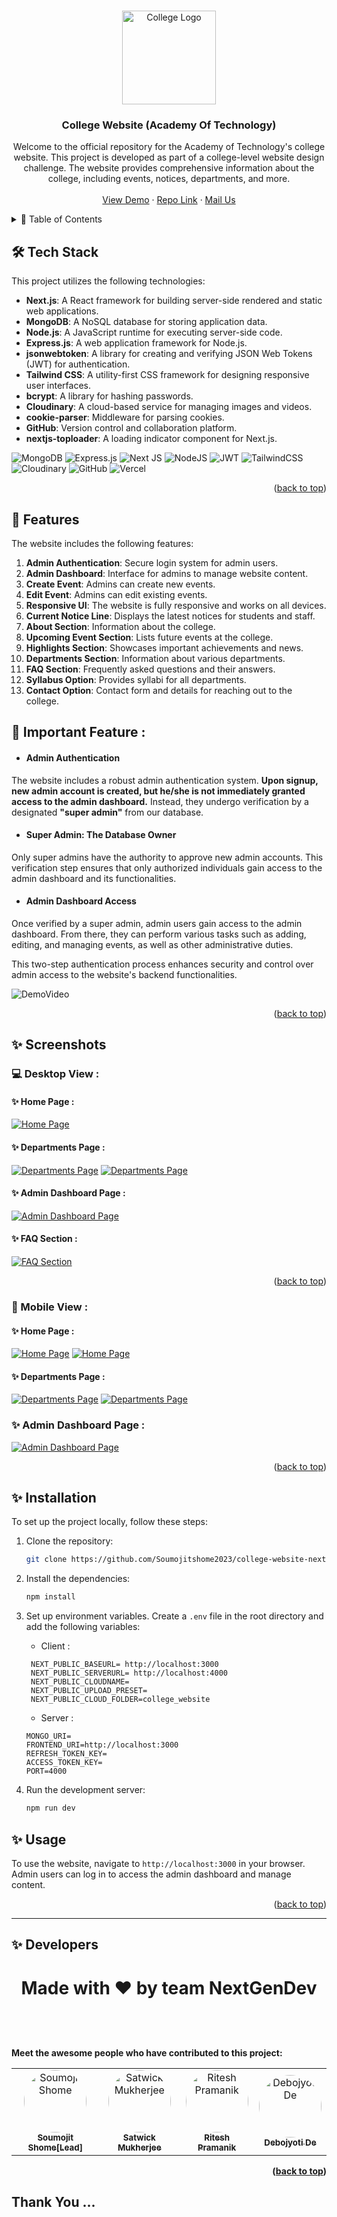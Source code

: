 <a name="readme-top"></a>  

<br />
<div align="center">
  <a target="_blank" href="https://github.com/Soumojitshome2023/college-website-nextjs">
    <img src="https://github.com/Soumojitshome2023/college-website-nextjs/blob/master/Readmeassets/CollegeLogo.png" alt="College Logo" width="150" >
  </a>

  <h3 align="center">College Website (Academy Of Technology)</h3>

  <p align="center">
    Welcome to the official repository for the Academy of Technology's college website. This project is developed as part of a college-level website design challenge. The website provides comprehensive information about the college, including events, notices, departments, and more.
    <br />
    <br />
    <a target="_blank" href="https://aotedu.vercel.app/">View Demo</a>
    ·
    <a target="_blank" href="https://github.com/Soumojitshome2023/college-website-nextjs">Repo Link</a>
    ·
    <a href="mailto:soumojitshome2021@gmail.com">Mail Us</a>
  </p>
</div>


<!-- TABLE OF CONTENTS -->
<details>
  <summary> 🔰 Table of Contents</summary>
  <ol>
    <li><a href="#%EF%B8%8F-tech-stack">Tech Stack</a></li>
    <li><a href="#-features">Features</a></li>
    <li>
      <a href="#-screenshots">Screenshots</a>
     <ul>
      <li><a href="#-desktop-view-">Desktop View</a></li>
      <li><a href="#-mobile-view-">Mobile View</a></li>
    </ul>
    </li>
    <li><a href="#-installation">Installation</a></li>
    <li><a href="#-usage">Usage</a></li>
    <li><a href="#-developers">Developers</a></li>
  </ol>
</details>

## 🛠️ Tech Stack

This project utilizes the following technologies:

- **Next.js**: A React framework for building server-side rendered and static web applications.
- **MongoDB**: A NoSQL database for storing application data.
- **Node.js**: A JavaScript runtime for executing server-side code.
- **Express.js**: A web application framework for Node.js.
- **jsonwebtoken**: A library for creating and verifying JSON Web Tokens (JWT) for authentication.
- **Tailwind CSS**: A utility-first CSS framework for designing responsive user interfaces.
- **bcrypt**: A library for hashing passwords.
- **Cloudinary**: A cloud-based service for managing images and videos.
- **cookie-parser**: Middleware for parsing cookies.
- **GitHub**: Version control and collaboration platform.
- **nextjs-toploader**: A loading indicator component for Next.js.


![MongoDB](https://img.shields.io/badge/MongoDB-%234ea94b.svg?style=for-the-badge&logo=mongodb&logoColor=white)
![Express.js](https://img.shields.io/badge/express.js-%23404d59.svg?style=for-the-badge&logo=express&logoColor=%2361DAFB)
![Next JS](https://img.shields.io/badge/Next-black?style=for-the-badge&logo=next.js&logoColor=white)
![NodeJS](https://img.shields.io/badge/node.js-6DA55F?style=for-the-badge&logo=node.js&logoColor=white)
![JWT](https://img.shields.io/badge/JWT-black?style=for-the-badge&logo=JSON%20web%20tokens)
![TailwindCSS](https://img.shields.io/badge/tailwindcss-%2338B2AC.svg?style=for-the-badge&logo=tailwind-css&logoColor=white)
![Cloudinary](https://img.shields.io/badge/cloudinary-3448C5?style=for-the-badge&logo=cloudinary&logoColor=white)
![GitHub](https://img.shields.io/badge/github-%23121011.svg?style=for-the-badge&logo=github&logoColor=white)
![Vercel](https://img.shields.io/badge/vercel-%23000000.svg?style=for-the-badge&logo=vercel&logoColor=white)

<p align="right">(<a href="#readme-top">back to top</a>)</p>

## 🎉 Features

The website includes the following features:

1. **Admin Authentication**: Secure login system for admin users.
2. **Admin Dashboard**: Interface for admins to manage website content.
3. **Create Event**: Admins can create new events.
4. **Edit Event**: Admins can edit existing events.
5. **Responsive UI**: The website is fully responsive and works on all devices.
6. **Current Notice Line**: Displays the latest notices for students and staff.
7. **About Section**: Information about the college.
8. **Upcoming Event Section**: Lists future events at the college.
9. **Highlights Section**: Showcases important achievements and news.
10. **Departments Section**: Information about various departments.
11. **FAQ Section**: Frequently asked questions and their answers.
12. **Syllabus Option**: Provides syllabi for all departments.
13. **Contact Option**: Contact form and details for reaching out to the college.

## **🔰 Important Feature :** 
* #### Admin Authentication

The website includes a robust admin authentication system. **Upon signup, new admin account is created, but he/she is not immediately granted access to the admin dashboard.** Instead, they undergo verification by a designated **"super admin"** from our database.

* #### Super Admin: The Database Owner

Only super admins have the authority to approve new admin accounts. This verification step ensures that only authorized individuals gain access to the admin dashboard and its functionalities.

* #### Admin Dashboard Access

Once verified by a super admin, admin users gain access to the admin dashboard. From there, they can perform various tasks such as adding, editing, and managing events, as well as other administrative duties.

This two-step authentication process enhances security and control over admin access to the website's backend functionalities.


![DemoVideo](https://raw.githubusercontent.com/Soumojitshome2023/college-website-nextjs/master/Readmeassets/DemoVideo.gif)


<p align="right">(<a href="#readme-top">back to top</a>)</p>

## ✨ Screenshots

### 💻 Desktop View :

####  ✨  Home Page :

[![Home Page](https://github.com/Soumojitshome2023/college-website-nextjs/blob/master/Readmeassets/HomePage.png)]()

#### ✨  Departments Page :

[![Departments Page](https://github.com/Soumojitshome2023/college-website-nextjs/blob/master/Readmeassets/DepartmentsPage.png)]()
[![Departments Page](https://github.com/Soumojitshome2023/college-website-nextjs/blob/master/Readmeassets/Department2.png)]()

#### ✨  Admin Dashboard Page :

[![Admin Dashboard Page](https://github.com/Soumojitshome2023/college-website-nextjs/blob/master/Readmeassets/AdminDashboard.png)]()

#### ✨  FAQ Section :

[![FAQ Section](https://github.com/Soumojitshome2023/college-website-nextjs/blob/master/Readmeassets/FAQSection.png)]()

<p align="right">(<a href="#readme-top">back to top</a>)</p>

### 📱 Mobile View :

#### ✨  Home Page :

[![Home Page](https://github.com/Soumojitshome2023/college-website-nextjs/blob/master/Readmeassets/HomeMobile.png)]()
[![Home Page](https://github.com/Soumojitshome2023/college-website-nextjs/blob/master/Readmeassets/HomeMobile2.png)]()

#### ✨  Departments Page :

[![Departments Page](https://github.com/Soumojitshome2023/college-website-nextjs/blob/master/Readmeassets/DepartmentMobile.png)]()
[![Departments Page](https://github.com/Soumojitshome2023/college-website-nextjs/blob/master/Readmeassets/DepartmentMobile2.png)]()

### ✨  Admin Dashboard Page :

[![Admin Dashboard Page](https://github.com/Soumojitshome2023/college-website-nextjs/blob/master/Readmeassets/AdminDashboardMobile.png)]()

<p align="right">(<a href="#readme-top">back to top</a>)</p>

## ✨ Installation

To set up the project locally, follow these steps:

1. Clone the repository:

   ```sh
   git clone https://github.com/Soumojitshome2023/college-website-nextjs
   ```
2. Install the dependencies:

   ```sh
   npm install
   ```
3. Set up environment variables. Create a `.env` file in the root directory and add the following variables:

   * Client :

   ```
    NEXT_PUBLIC_BASEURL= http://localhost:3000
    NEXT_PUBLIC_SERVERURL= http://localhost:4000
    NEXT_PUBLIC_CLOUDNAME=
    NEXT_PUBLIC_UPLOAD_PRESET=
    NEXT_PUBLIC_CLOUD_FOLDER=college_website
   ```

   * Server :

   ```
   MONGO_URI=
   FRONTEND_URI=http://localhost:3000
   REFRESH_TOKEN_KEY=
   ACCESS_TOKEN_KEY=
   PORT=4000
   ```
4. Run the development server:

   ```sh
   npm run dev
   ```


## ✨ Usage

To use the website, navigate to `http://localhost:3000` in your browser. Admin users can log in to access the admin dashboard and manage content.

<p align="right">(<a href="#readme-top">back to top</a>)</p>

---


## ✨ Developers

<div>
<h1 align="center">
 <b>Made with ❤️ by team NextGenDev
<h1>
</div>
Meet the awesome people who have contributed to this project:


<br />
<table>
  <tr>
    <td align="center">
      <a href="https://github.com/Soumojitshome2023">
        <img src="https://avatars.githubusercontent.com/u/121761154?v=4" width="100px;" alt="Soumojit Shome" style="border-radius:50%"/>
        <br />
        <sub><b>Soumojit Shome[Lead]</b></sub>
      </a>
    </td>
    <td align="center">
      <a href="https://github.com/Rick-03">
        <img src="https://avatars.githubusercontent.com/u/116449504?v=4" width="100px;" alt="Satwick Mukherjee" style="border-radius:50%"/>
        <br />
        <sub><b>Satwick Mukherjee</b></sub>
      </a>
    </td>
    <td align="center">
      <a href="https://github.com/ritesh2004">
        <img src="https://avatars.githubusercontent.com/u/109234507?v=4" width="100px;" alt="Ritesh Pramanik
" style="border-radius:50%"/>
        <br />
        <sub><b>Ritesh Pramanik
</b></sub>
      </a>
    </td>
    <td align="center">
      <a href="https://github.com/DebojyotiDe03">
        <img src="https://avatars.githubusercontent.com/u/115725651?v=4" width="100px;" alt="Debojyoti De" style="border-radius:50%"/>
        <br />
        <sub><b>Debojyoti De</b></sub>
      </a>
    </td>
  </tr>
</table>





<p align="right">(<a href="#readme-top">back to top</a>)</p>

## Thank You ...
